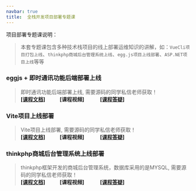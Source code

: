 ```yaml
---
navbar: true
title:  全栈开发项目部署专题课
--- 
```


项目部署专题课说明：<br/>
> 本套专题课包含多种技术栈项目的线上部署运维知识的讲解，如：`VueCli项目打包上线`、`thinkphp商城后台管理系统上线`、`egg.js项目上线部署`、`ASP.NET项目上线`等等
> <br/>

### eggjs + 即时通讯功能后端部署上线
> 即时通讯功能后端部署上线, 需要源码的同学私信老师获取！<br/>
<b><a href="/deploy/eggjs.chat">[课程文档]</a>&nbsp;&nbsp;&nbsp;&nbsp;&nbsp;
<a style="margin-left:20px;">[课程视频]</a>
&nbsp;&nbsp;&nbsp;&nbsp;&nbsp;
<a style="margin-left:20px;" href="/web/answer/课程常见问题.html" target="_blank">[课程答疑]</a>
</b>

### Vite项目上线部署
> Vite项目上线部署, 需要源码的同学私信老师获取！<br/>
<b><a href="/deploy/vitevue3.shop">[课程文档]</a>&nbsp;&nbsp;&nbsp;&nbsp;&nbsp;
<a style="margin-left:20px;">[课程视频]</a>
&nbsp;&nbsp;&nbsp;&nbsp;&nbsp;
<a style="margin-left:20px;" href="/web/answer/课程常见问题.html" target="_blank">[课程答疑]</a>
</b>

### thinkphp商城后台管理系统上线部署
> thinkphp框架开发的商城后台管理系统，数据库采用的是MYSQL, 需要源码的同学私信老师获取！<br/>
<b><a href="/deploy/vuecli.shop">[课程文档]</a>&nbsp;&nbsp;&nbsp;&nbsp;&nbsp;
<a style="margin-left:20px;">[课程视频]</a>
&nbsp;&nbsp;&nbsp;&nbsp;&nbsp;
<a style="margin-left:20px;" href="/web/answer/课程常见问题.html" target="_blank">[课程答疑]</a>
</b>